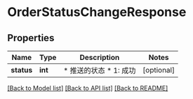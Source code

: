 # OrderStatusChangeResponse

## Properties
Name | Type | Description | Notes
------------ | ------------- | ------------- | -------------
**status** | **int** | * 推送的状态   * 1: 成功  | [optional] 

[[Back to Model list]](../README.md#documentation-for-models) [[Back to API list]](../README.md#documentation-for-api-endpoints) [[Back to README]](../README.md)

